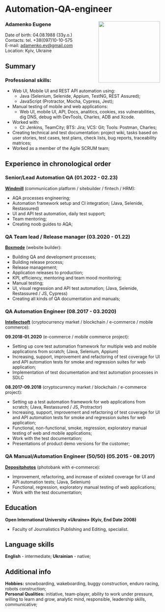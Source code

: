 # Automation-QA-engineer
### Adamenko Eugene <Image src="photo1.jpg" align="right" width="200" height="200">
Date of birth: 04.08.1988 (33y.o.)  
Contacts: tel. +38(097)10-10-575  
E-mail: adamenko.ev@gmail.com  
Location: Kyiv, Ukraine  

## Summary
### Professional skills: 
* Web UI, Mobile UI and REST API automation using: 
  * Java (Selenium, Selenide, Appium, TestNG, REST Assured);
  * JavaScript (Protractor, Mocha, Cypress, Jest);
* Manual testing of mobile and web applications:
  * Web UI, mobile UI, API, Docs, analitics, cookies, xss vulnerabilities, dig DNS, debug with DevTools, Charles, ADB and Xcode.
* Worked with:
  * CI: Jenkins, TeamCity;  BTS: Jira;  VCS: Git;  Tools: Postman, Charles;
* Creating technical and test documentation: project wiki, tasks based on user stories, test cases, test plans, check lists, bug reports, traceability matrices;
* Worked as a member of the Agile SCRUM team;

## Experience in chronological order
### Senior/Lead Automation QA (01.2022 - 02.23)  
[**Windmill**](https://www.windmill.digital/) (communication platform / sitebuilder / fintech / HRM):
  * AQA processes engineering;
  * Automation framework setup and CI integration; (Java, Selenide, Restassured)
  * UI and API test automation, daily test support;
  * Team mentoring;
  * Creating noob guides to AQA;

### QA Team lead / Release manager (03.2020 - 01.22)  
[**Boxmode**](https://boxmode.com) (website builder):
  * Building QA and development processes;
  * Building release process;
  * Release management;
  * Application releases to production;
  * KPI, efficiency, mentoring and team mood monitoring;
  * Manual testing;
  * UI, visual regression and API test automation; (Java, Selenide, Restassured / JS, Cypress)
  * Creating all kinds of QA documentation and manuals;

### QA Automation Engineer (08.2017 - 03.2020)
[**Intellectsoft**](https://www.intellectsoft.net/) (cryptocurrency market / blockchain / e-commerce / mobile commerce):

**09.2018-01.2020** (e-commerce / mobile commerce project):
  * Setting up core test automation framework for multiple web and mobile applications from scratch; (Java, Selenium, Appium)
  * Increasing, support, improvement and refactoring of test coverage for UI and API automation tests for smoke and regression suites for web application;
  * Implementation of test documentation and test automation processes in SDLC

**08.2017-09.2018** (cryptocurrency market / blockchain / e-commerce project):
  * Setting up a test automation framework for web applications from scratch; (Java, Restassured / JS, Protractor)
  * Increasing, support, improvement and refactoring of test coverage for UI and API automation tests for smoke and regression suites for web application;
  * Functional, non-functional, smoke, regression, exploratory manual testing of web and mobile applications;
  * Work with the test documentation;
  * Presentations of product demo versions for the customer;

### QA Manual/Automation Engineer (50/50) (05.2015 - 08.2017)  
[**Depositphotos**](https://depositphotos.com/) (photobank with e-commerce):
  * Improvement, refactoring, and increase of existed coverage for UI and API automation tests; (Java, Selenium)
  * Functional, regression, exploratory manual testing of web applications;
  * Work with the test documentation;

## Education
**Open International University «Ukraine» (Kyiv, End Date 2008)**
* Faculty of Journalistics Publishing and Editing, specialist.

## Language skills
**English** - intermediate;
**Ukrainian** - native;

## Additional info
**Hobbies:** snowboarding, wakeboarding, buggy construction, enduro racing, robots construction;  
**Personal Qualities:** initiative, team-player, ability to work under pressure, willing to learn and grow, analytic mind, responsible, leadership skills, communicative;
